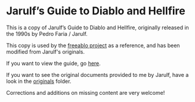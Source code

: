 # Jarulf’s Guide to Diablo and Hellfire

This is a copy of Jarulf’s Guide to Diablo and Hellfire, originally released in the
1990s by Pedro Faria / Jarulf. 

This copy is used by the [freeablo project](https://freeablo.org) as a reference, and has been modified from
Jarulf's originals.

If you want to view the guide, go [here](https://wheybags.gitlab.io/jarulfs-guide).

If you want to see the original documents provided to me by Jarulf, have a look in the [originals](originals) folder.

Corrections and additions on missing content are very welcome!